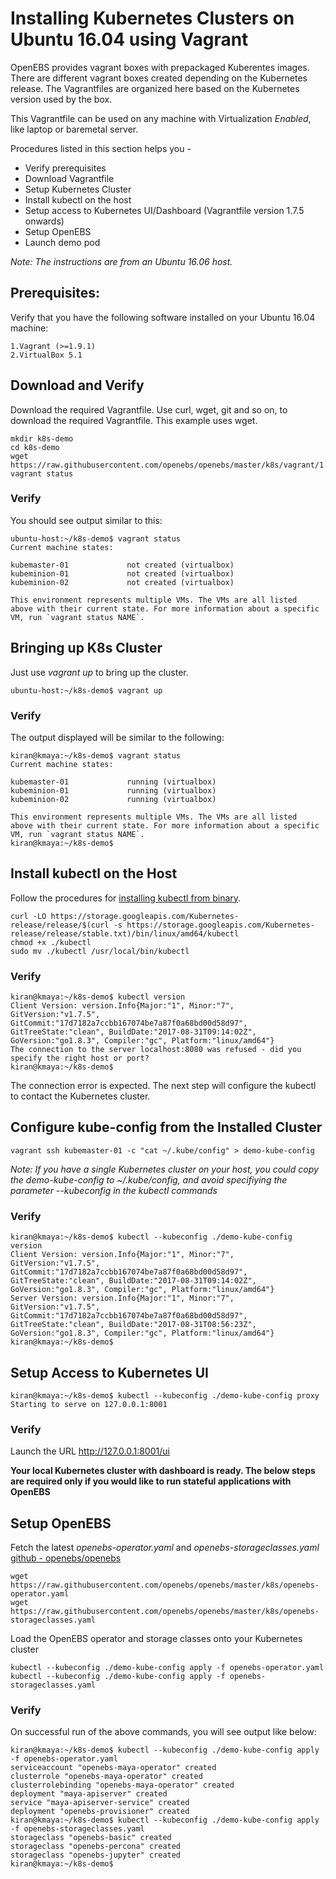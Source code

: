 # Installing Kubernetes Clusters on Ubuntu 16.04 using Vagrant

OpenEBS provides vagrant boxes with prepackaged Kuberentes images. There are different vagrant boxes created depending on the Kubernetes release. The Vagrantfiles are organized here based on the Kubernetes version used by the box. 

This Vagrantfile can be used on any machine with Virtualization *Enabled*, like laptop or baremetal server. 

Procedures listed in this section helps you -
- Verify prerequisites
- Download Vagrantfile
- Setup Kubernetes Cluster
- Install kubectl on the host 
- Setup access to Kubernetes UI/Dashboard (Vagrantfile version 1.7.5 onwards)
- Setup OpenEBS
- Launch demo pod

*Note: The instructions are from an Ubuntu 16.06 host.*

## Prerequisites:

Verify that you have the following software installed on your Ubuntu 16.04 machine:
```
1.Vagrant (>=1.9.1)
2.VirtualBox 5.1
```

## Download and Verify 

Download the required Vagrantfile. Use curl, wget, git and so on, to download the required Vagrantfile. This example uses wget.

```
mkdir k8s-demo
cd k8s-demo
wget https://raw.githubusercontent.com/openebs/openebs/master/k8s/vagrant/1.7.5/Vagrantfile
vagrant status
```

### Verify

You should see output similar to this:
```
ubuntu-host:~/k8s-demo$ vagrant status
Current machine states:

kubemaster-01             not created (virtualbox)
kubeminion-01             not created (virtualbox)
kubeminion-02             not created (virtualbox)

This environment represents multiple VMs. The VMs are all listed
above with their current state. For more information about a specific
VM, run `vagrant status NAME`.
```

## Bringing up K8s Cluster

Just use *vagrant up* to bring up the cluster. 

```
ubuntu-host:~/k8s-demo$ vagrant up
```

### Verify

The output displayed will be similar to the following:
```
kiran@kmaya:~/k8s-demo$ vagrant status
Current machine states:

kubemaster-01             running (virtualbox)
kubeminion-01             running (virtualbox)
kubeminion-02             running (virtualbox)

This environment represents multiple VMs. The VMs are all listed
above with their current state. For more information about a specific
VM, run `vagrant status NAME`.
kiran@kmaya:~/k8s-demo$ 
```

## Install kubectl on the Host

Follow the procedures for [installing kubectl from binary](https://Kubernetes.io/docs/tasks/tools/install-kubectl/#install-kubectl-binary-via-curl).

```
curl -LO https://storage.googleapis.com/Kubernetes-release/release/$(curl -s https://storage.googleapis.com/Kubernetes-release/release/stable.txt)/bin/linux/amd64/kubectl
chmod +x ./kubectl
sudo mv ./kubectl /usr/local/bin/kubectl
```

### Verify

```
kiran@kmaya:~/k8s-demo$ kubectl version
Client Version: version.Info{Major:"1", Minor:"7", GitVersion:"v1.7.5", GitCommit:"17d7182a7ccbb167074be7a87f0a68bd00d58d97", GitTreeState:"clean", BuildDate:"2017-08-31T09:14:02Z", GoVersion:"go1.8.3", Compiler:"gc", Platform:"linux/amd64"}
The connection to the server localhost:8080 was refused - did you specify the right host or port?
kiran@kmaya:~/k8s-demo$ 
```

The connection error is expected. The next step will configure the kubectl to contact the Kubernetes cluster. 

## Configure kube-config from the Installed Cluster

```
vagrant ssh kubemaster-01 -c "cat ~/.kube/config" > demo-kube-config
```

*Note: If you have a single Kubernetes cluster on your host, you could copy the demo-kube-config to ~/.kube/config, and avoid specifiying the parameter --kubeconfig in the kubectl commands*

### Verify

```
kiran@kmaya:~/k8s-demo$ kubectl --kubeconfig ./demo-kube-config version
Client Version: version.Info{Major:"1", Minor:"7", GitVersion:"v1.7.5", GitCommit:"17d7182a7ccbb167074be7a87f0a68bd00d58d97", GitTreeState:"clean", BuildDate:"2017-08-31T09:14:02Z", GoVersion:"go1.8.3", Compiler:"gc", Platform:"linux/amd64"}
Server Version: version.Info{Major:"1", Minor:"7", GitVersion:"v1.7.5", GitCommit:"17d7182a7ccbb167074be7a87f0a68bd00d58d97", GitTreeState:"clean", BuildDate:"2017-08-31T08:56:23Z", GoVersion:"go1.8.3", Compiler:"gc", Platform:"linux/amd64"}
kiran@kmaya:~/k8s-demo$ 
```

## Setup Access to Kubernetes UI

```
kiran@kmaya:~/k8s-demo$ kubectl --kubeconfig ./demo-kube-config proxy
Starting to serve on 127.0.0.1:8001
```

### Verify 

Launch the URL http://127.0.0.1:8001/ui

**Your local Kubernetes cluster with dashboard is ready. The below steps are required only if you would like to run stateful applications with OpenEBS**

## Setup OpenEBS

Fetch the latest *openebs-operator.yaml* and *openebs-storageclasses.yaml* [github - openebs/openebs](../)

```
wget https://raw.githubusercontent.com/openebs/openebs/master/k8s/openebs-operator.yaml
wget https://raw.githubusercontent.com/openebs/openebs/master/k8s/openebs-storageclasses.yaml
```

Load the OpenEBS operator and storage classes onto your Kubernetes cluster

```
kubectl --kubeconfig ./demo-kube-config apply -f openebs-operator.yaml
kubectl --kubeconfig ./demo-kube-config apply -f openebs-storageclasses.yaml
```

### Verify

On successful run of the above commands, you will see output like below:

```
kiran@kmaya:~/k8s-demo$ kubectl --kubeconfig ./demo-kube-config apply -f openebs-operator.yaml
serviceaccount "openebs-maya-operator" created
clusterrole "openebs-maya-operator" created
clusterrolebinding "openebs-maya-operator" created
deployment "maya-apiserver" created
service "maya-apiserver-service" created
deployment "openebs-provisioner" created
kiran@kmaya:~/k8s-demo$ kubectl --kubeconfig ./demo-kube-config apply -f openebs-storageclasses.yaml 
storageclass "openebs-basic" created
storageclass "openebs-percona" created
storageclass "openebs-jupyter" created
kiran@kmaya:~/k8s-demo$ 
```

